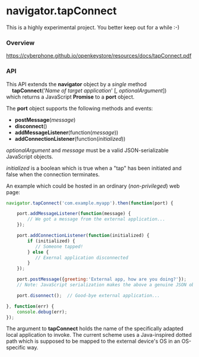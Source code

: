 # navigator.tapConnect

This is a highly experimental project.  You better keep out for a while :-)

### Overview
https://cyberphone.github.io/openkeystore/resources/docs/tapConnect.pdf

### API
This API extends the **navigator** object by a *single* method<br>
&nbsp;&nbsp;&nbsp;&nbsp;**tapConnect**('*Name of target application*' [, *optionalArgument*])<br>
which returns a JavaScript **Promise** to a **port** object.

The **port** object supports the following methods and events:
* **postMessage**(*message*)
* **disconnect**()
* **addMessageListener**(function(*message*))
* **addConnectionListener**(function(*initialized*))

*optionalArgument* and *message* must be a valid JSON-serializable JavaScript objects.

*initialized* is a boolean which is true when a "tap" has been initiated
and false when the connection terminates.

An example which could be hosted in an ordinary (*non-privileged*) web page:
```javascript
navigator.tapConnect('com.example.myapp').then(function(port) {

    port.addMessageListener(function(message) {
        // We got a message from the external application...
    });

    port.addConnectionListener(function(initialized) {
        if (initialized) {
           // Someone tapped!
        } else {
           // Exernal application disconnected
        }
    });

    port.postMessage({greeting:'External app, how are you doing?'});
    // Note: JavaScript serialization makes the above a genuine JSON object

    port.disonnect();  // Good-bye external application...

}, function(err) {
    console.debug(err);
});
```
The argument to **tapConnect** holds the name of the specifically adapted local application to invoke.   The current scheme uses a Java-inspired dotted path which is supposed to be mapped to the external device's OS in an OS-specific way.
